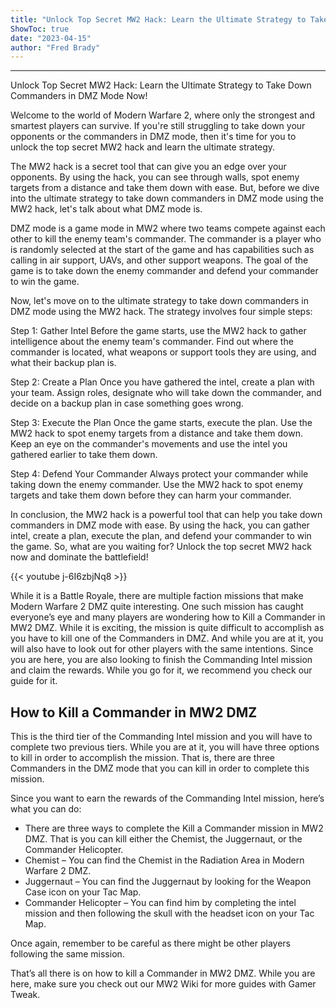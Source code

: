 ```yaml
---
title: "Unlock Top Secret MW2 Hack: Learn the Ultimate Strategy to Take Down Commanders in DMZ Mode Now!"
ShowToc: true 
date: "2023-04-15"
author: "Fred Brady"
---
```

*****
Unlock Top Secret MW2 Hack: Learn the Ultimate Strategy to Take Down Commanders in DMZ Mode Now!

Welcome to the world of Modern Warfare 2, where only the strongest and smartest players can survive. If you're still struggling to take down your opponents or the commanders in DMZ mode, then it's time for you to unlock the top secret MW2 hack and learn the ultimate strategy.

The MW2 hack is a secret tool that can give you an edge over your opponents. By using the hack, you can see through walls, spot enemy targets from a distance and take them down with ease. But, before we dive into the ultimate strategy to take down commanders in DMZ mode using the MW2 hack, let's talk about what DMZ mode is.

DMZ mode is a game mode in MW2 where two teams compete against each other to kill the enemy team's commander. The commander is a player who is randomly selected at the start of the game and has capabilities such as calling in air support, UAVs, and other support weapons. The goal of the game is to take down the enemy commander and defend your commander to win the game.

Now, let's move on to the ultimate strategy to take down commanders in DMZ mode using the MW2 hack. The strategy involves four simple steps:

Step 1: Gather Intel
Before the game starts, use the MW2 hack to gather intelligence about the enemy team's commander. Find out where the commander is located, what weapons or support tools they are using, and what their backup plan is.

Step 2: Create a Plan
Once you have gathered the intel, create a plan with your team. Assign roles, designate who will take down the commander, and decide on a backup plan in case something goes wrong.

Step 3: Execute the Plan
Once the game starts, execute the plan. Use the MW2 hack to spot enemy targets from a distance and take them down. Keep an eye on the commander's movements and use the intel you gathered earlier to take them down.

Step 4: Defend Your Commander
Always protect your commander while taking down the enemy commander. Use the MW2 hack to spot enemy targets and take them down before they can harm your commander.

In conclusion, the MW2 hack is a powerful tool that can help you take down commanders in DMZ mode with ease. By using the hack, you can gather intel, create a plan, execute the plan, and defend your commander to win the game. So, what are you waiting for? Unlock the top secret MW2 hack now and dominate the battlefield!

{{< youtube j-6I6zbjNq8 >}} 



While it is a Battle Royale, there are multiple faction missions that make Modern Warfare 2 DMZ quite interesting. One such mission has caught everyone’s eye and many players are wondering how to Kill a Commander in MW2 DMZ. While it is exciting, the mission is quite difficult to accomplish as you have to kill one of the Commanders in DMZ. And while you are at it, you will also have to look out for other players with the same intentions. Since you are here, you are also looking to finish the Commanding Intel mission and claim the rewards. While you go for it, we recommend you check our guide for it.
 
## How to Kill a Commander in MW2 DMZ
 

 
This is the third tier of the Commanding Intel mission and you will have to complete two previous tiers. While you are at it, you will have three options to kill in order to accomplish the mission. That is, there are three Commanders in the DMZ mode that you can kill in order to complete this mission.
 
Since you want to earn the rewards of the Commanding Intel mission, here’s what you can do:
 
- There are three ways to complete the Kill a Commander mission in MW2 DMZ. That is you can kill either the Chemist, the Juggernaut, or the Commander Helicopter.
 - Chemist – You can find the Chemist in the Radiation Area in Modern Warfare 2 DMZ.
 - Juggernaut – You can find the Juggernaut by looking for the Weapon Case icon on your Tac Map.
 - Commander Helicopter – You can find him by completing the intel mission and then following the skull with the headset icon on your Tac Map.

 
Once again, remember to be careful as there might be other players following the same mission.
 
That’s all there is on how to kill a Commander in MW2 DMZ. While you are here, make sure you check out our MW2 Wiki for more guides with Gamer Tweak.




